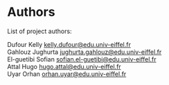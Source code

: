 # Authors

List of project authors:

  Dufour Kelly <kelly.dufour@edu.univ-eiffel.fr>  
  Gahlouz Jughurta <jughurta.gahlouz@edu.univ-eiffel.fr>  
  El-guetibi Sofian <sofian.el-guetibi@edu.univ-eiffel.fr>  
  Attal Hugo <hugo.attal@edu.univ-eiffel.fr>  
  Uyar Orhan <orhan.uyar@edu.univ-eiffel.fr>  
